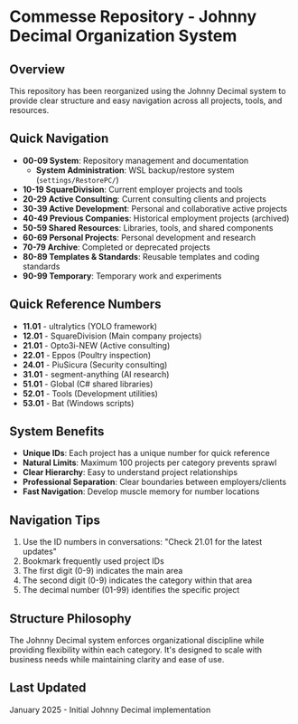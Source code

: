 # Commesse Repository - Johnny Decimal Organization System

## Overview
This repository has been reorganized using the Johnny Decimal system to provide clear structure and easy navigation across all projects, tools, and resources.

## Quick Navigation
- **00-09 System**: Repository management and documentation
  - **System Administration**: WSL backup/restore system (`settings/RestorePC/`)
- **10-19 SquareDivision**: Current employer projects and tools
- **20-29 Active Consulting**: Current consulting clients and projects
- **30-39 Active Development**: Personal and collaborative active projects
- **40-49 Previous Companies**: Historical employment projects (archived)
- **50-59 Shared Resources**: Libraries, tools, and shared components
- **60-69 Personal Projects**: Personal development and research
- **70-79 Archive**: Completed or deprecated projects
- **80-89 Templates & Standards**: Reusable templates and coding standards
- **90-99 Temporary**: Temporary work and experiments

## Quick Reference Numbers
- **11.01** - ultralytics (YOLO framework)
- **12.01** - SquareDivision (Main company projects)
- **21.01** - Opto3i-NEW (Active consulting)
- **22.01** - Eppos (Poultry inspection)
- **24.01** - PiuSicura (Security consulting)
- **31.01** - segment-anything (AI research)
- **51.01** - Global (C# shared libraries)
- **52.01** - Tools (Development utilities)
- **53.01** - Bat (Windows scripts)

## System Benefits
- **Unique IDs**: Each project has a unique number for quick reference
- **Natural Limits**: Maximum 100 projects per category prevents sprawl
- **Clear Hierarchy**: Easy to understand project relationships
- **Professional Separation**: Clear boundaries between employers/clients
- **Fast Navigation**: Develop muscle memory for number locations

## Navigation Tips
1. Use the ID numbers in conversations: "Check 21.01 for the latest updates"
2. Bookmark frequently used project IDs
3. The first digit (0-9) indicates the main area
4. The second digit (0-9) indicates the category within that area
5. The decimal number (01-99) identifies the specific project

## Structure Philosophy
The Johnny Decimal system enforces organizational discipline while providing flexibility within each category. It's designed to scale with business needs while maintaining clarity and ease of use.

## Last Updated
January 2025 - Initial Johnny Decimal implementation